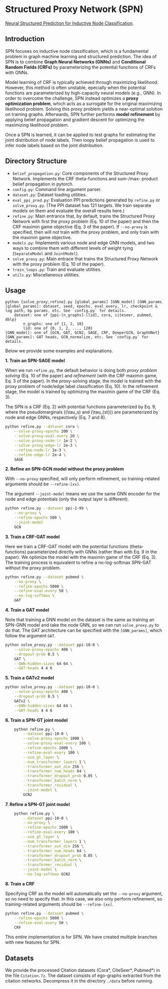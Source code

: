 # Structured Proxy Network (SPN)
[Neural Structured Prediction for Inductive Node Classification](https://openreview.net/forum?id=YWNAX0caEjI).

## Introduction
SPN focuses on inductive node classification, which is a fundamental problem in graph machine learning and structured prediction. The idea of SPN is to combine **Graph Neural Networks (GNNs)** and **Conditional Random Fields (CRFs)** by parameterizing the potential functions of CRFs with GNNs.

Model learning of CRF is typically achieved through maximizing likelihood. However, this method is often unstable, epecially when the potential functions are parameterized by high-capacity neural models (e.g., GNN). In order to overcome the challenge, SPN instead optimizes a **proxy optimization problem**, which acts as a surrogate for the original maximizing likelihood problem. Solving this proxy problem yields a near-optimal solution on training graphs. Afterwards, SPN further performs **model refinement** by applying belief propagation and gradient descent for optimizing the maximizing likelihood problem.

Once a SPN is learned, it can be applied to test graphs for estimating the joint distribution of node labels. Then loopy belief propagation is used to infer node labels based on the joint distribution.

## Directory Structure
- `belief_propagation.py`: Core components of the Structured Proxy Network. Implements the CRF theta-functions and sum-/max- product belief propagation in pytorch.
- `config.py`: Command line argument parser.
- `dataset.py`: Dataset loading utilities.
- `eval_ppi_pred.py`: Evaluation PPI predictions generated by `refine.py` or `solve_proxy.py`. (The PPI dataset has 121 targets. We train separate models on them and evaluate the overall results here.)
- `refine.py`: Main entrance that, by default, trains the Structured Proxy Network with first the proxy problem (Eq. 10 of the paper) and then the CRF maximin game objective (Eq. 3 of the paper). If `--no-proxy` is specified, then will not train with the proxy problem, and only train with the maximin game objective.
- `models.py`: Implements various node and edge GNN models, and two ways to combine them with different levels of weight tying (`SeparateModel` and `JointModel`).
- `solve_proxy.py`: Main entrace that trains the Structured Proxy Network with the proxy problem (Eq. 10 of the paper).
- `train_loops.py`: Train and evaluate utilities.
- `utils.py`: Miscellaneous utilities.

## Usage
```
python {solve_proxy,refine}.py [global_params] [GNN_model] [GNN_params]
[global_params]: dataset, seed, epochs, eval_every, lr, checkpoint & log path, bp params, etc. See `config.py` for details.
    dataset: one of {ppi-[n_graphs]-[lid], cora, citeseer, pubmed, dblp}
        n_graphs: one of {1, 2, 10}
        lid: one of {0, 1, 2, ..., 120}
[GNN_model]: one of {GCN, GAT, GCN2, SAGE, CRF, DeeperGCN, GraphUNet}
[GNN_params]: GAT heads, GCN_normalize, etc. See `config.py` for details.
```

Below we provide some examples and explanations.

**1. Train an SPN-SAGE model**

When we run `refine.py`, the default behavior is doing both *proxy problem solving* (Eq. 10 of the paper) and *refinement* (with the CRF maximin game, Eq. 3 of the paper). In the proxy-solving stage, the model is trained with the proxy problem of node/edge label classification (Eq. 10). In the refinement stage, the model is trained by optimizing the maximin game of the CRF (Eq. 3).

The SPN is a CRF (Eq. 2) with potential functions parameterized by Eq. 9, where the pseudomarginals (\(\tau_s\) and \(\tau_{st}\)) are parameterized by node and edge GNNs, respectively (Eq. 7 and 8).
```bash
python refine.py --dataset cora \
    --solve-proxy-epochs 200 \
    --solve-proxy-eval-every 20 \
    --solve-proxy-node-lr 1e-2 \
    --solve-proxy-edge-lr 2e-3 \
    --refine-node-lr 1e-3 \
    --refine-edge-lr 2e-4 \
    SAGE
```

**2. Refine an SPN-GCN model without the proxy problem**

With `--no-proxy` specified, will only perform refinement, so training-related arguments should be `--refine-[xx]`.

The argument `--joint-model` means we use the same GNN encoder for the node and edge potentials (only the output layer is different).
```bash
python refine.py --dataset ppi-2-99 \
    --no-proxy \
    --refine-epochs 500 \
    --joint-model
    GCN
```

**3.  Train a CRF-GAT model**

Here we train a CRF-GAT model with the potential functions (theta-functions) parameterized directly with GNNs (rather than with Eq. 9 in the paper). We optimize the model with the maximin game of the CRF (Eq. 3). The training process is equivalent to refine a no-log-softmax SPN-GAT without the proxy problem.
```bash
python refine.py --dataset pubmed \
    --no-proxy \
    --refine-epochs 5000 \
    --refine-eval-every 50 \
    --no-log-softmax \
    GAT
```

**4. Train a GAT model**

Note that training a GNN model on the dataset is the same as training an SPN-GNN model and take the node GNN, so we can run `solve_proxy.py` to do that. The GAT architecture can be specified with the `[GNN_params]`, which follow the argument `GAT`.
```bash
python solve_proxy.py --dataset ppi-10-0 \
    --solve-proxy-epochs 400 \
    --dropout-prob 0.5 \
    GAT \
    --GNN-hidden-sizes 64 64 \
    --GAT-heads 4 4 6
```

**5. Train a GATv2 model**
```bash
python solve_proxy.py --dataset ppi-10-0 \
    --solve-proxy-epochs 400 \
    --dropout-prob 0.5 \
    GATv2 \
    --GNN-hidden-sizes 64 64 \
    --GAT-heads 4 4 6
```

**6. Train a SPN-GT joint model**
```bash
    python refine.py \
        --dataset ppi-10-0 \
        --solve-proxy-epochs 1000 \
        --solve-proxy-eval-every 100 \
        --refine-epochs 1000 \
        --refine-eval-every 100 \
        --use_gt_layer \
        --num_transformer_layers 1 \
        --transformer_out_dim 256 \
        --transformer_num_heads 64 \
        --transformer_dropout_prob 0.05 \
        --transformer_batch_norm \
        --transformer_residual \
        --joint-model \
        GCN2
```

**7. Refine a SPN-GT joint model**
```bash
    python refine.py \
        --dataset ppi-10-0 \
        --no-proxy \
        --refine-epochs 1000 \
        --refine-eval-every 100 \
        --use_gt_layer \
        --num_transformer_layers 1 \
        --transformer_out_dim 256 \
        --transformer_num_heads 64 \
        --transformer_dropout_prob 0.05 \
        --transformer_batch_norm \
        --transformer_residual \
        --joint-model \
        --no-log-softmax GCN2
```

**8. Train a CRF**

Specifying CRF as the model will automatically set the `--no-proxy` argument, so no need to specify that. In this case, we also only perform refinement, so training-related arguments should be `--refine-[xx]`.
```bash
python refine.py --dataset pubmed \
    --refine-epochs 5000 \
    --refine-eval-every 50 \
    CRF
```


This entire implementation is for SPN. We have created multiple branches with new features for SPN.
## Datasets

We provide the processed Citation datasets (Cora\*, CiteSeer\*, Pubmed\*) in the file `Citation.7z`. The dataset consists of ego-graphs extracted from the citation networks. Decompress it in the directory `./data` before running.

